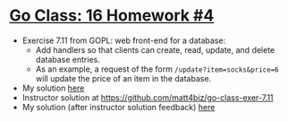 # [Go Class: 16 Homework #4](https://www.youtube.com/watch?v=mFB6_sOiggI&list=PLoILbKo9rG3skRCj37Kn5Zj803hhiuRK6&index=22)

- Exercise 7.11 from GOPL: web front-end for a database:
  - Add handlers so that clients can create, read, update, and delete database entries.
  - As an example, a request of the form `/update?item=socks&price=6` will update the price of an item in the database.
- My solution [here](../examples/example_05.0_gopl_7.11/)
- Instructor solution at https://github.com/matt4biz/go-class-exer-7.11
- My solution (after instructor solution feedback) [here](../examples/example_05.1_gopl_7.11_improved/)
